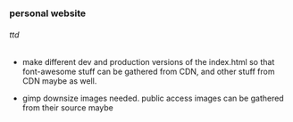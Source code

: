 

### personal website


###### ttd

- make different dev and production versions of the index.html so that font-awesome stuff can be gathered from CDN, and other stuff from CDN maybe as well.

- gimp downsize images needed.  public access images can be gathered from their source maybe
